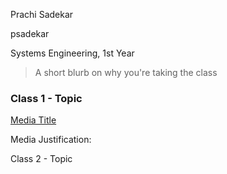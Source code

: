 Prachi Sadekar

psadekar

Systems Engineering, 1st Year

> A short blurb on why you're taking the class


### Class 1 - Topic

[Media Title](link.com/to-media)

Media Justification:

Class 2 - Topic

